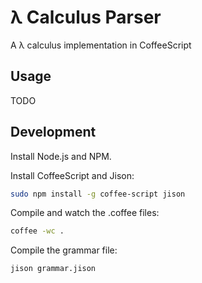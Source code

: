 # λ Calculus Parser

A λ calculus implementation in CoffeeScript

## Usage

TODO

## Development

Install Node.js and NPM.

Install CoffeeScript and Jison:

```bash
sudo npm install -g coffee-script jison
```

Compile and watch the .coffee files:

```bash
coffee -wc .
```

Compile the grammar file:

```bash
jison grammar.jison
```

